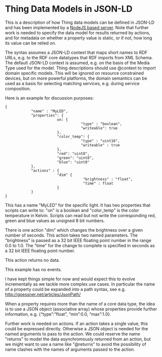 # Thing Data Models in JSON-LD

This is a description of how Thing data models can be defined in JSON-LD and has been implemented by a [NodeJS based server](https://github.com/w3c/web-of-things-framework). Note that further work is needed to specify the data model for results returned by actions, and for metadata on whether a property value is static, or if not, how long its value can be relied on. 

The syntax assumes a JSON-LD context that maps short names to RDF URLs, e.g. to the RDF core datatypes that RDF imports from XML Schema. The default JSON-LD context is assumed, e.g. on the basis of the Media Type used for the model.  Thing descriptions should use @context to import domain specific models. This will be ignored on resource constrained devices, but on more powerful platforms, the domain semantics can be used as a basis for selecting matching services, e.g. during service composition.

Here is an example for discussion purposes:

```
{
            "name" : "MyLED",
            "properties": {
                        on: {
                                   "type" : "boolean",
                                   "writeable": true
                        },
                        "color_temp": {
                                   "type" : "uint16",
                                   "writeable" : true
                        },
                        "red": "uint8",
                        "green": "uint8",
                        "blue": "uint8"
            },
            "actions" : {
                        "dim" {
                                    "brightness" : "float",
                                    "time" : float
                        }
            }
}
```

This has a name "MyLED" for the specific light.  It has two properties that scripts can write to: "on" is a boolean and "color_temp" is the color temperature in Kelvin. Scripts can read but not write the corresponding red, green and blue values as unsigned 8 bit numbers.

There is one action "dim" which changes the brightness over a given number of seconds. This action takes two named parameters. The "brightness" is passed as a 32 bit IEEE floating point number in the range 0.0 to 1.0.  The "time" for the change to complete is specified in seconds as a 32 bit IEEE floating point number.

This action returns no data.

This example has no events.

I have kept things simple for now and would expect this to evolve incrementally as we tackle more complex use cases. In particular the name of a property could be expanded into a path syntax, see e.g. http://goessner.net/articles/JsonPath/

When a property requires more than the name of a core data type, the idea is to use a JSON object (associative array) whose properties provide further information, e.g. {“type”:”float”, “min”:0.0, “max”:1.0}.

Further work is needed on actions. If an action takes a single value, this could be expressed directly. Otherwise a JSON object is needed for the named arguments to pass to the action.  We could reserve the name "returns" to model the data asynchromously returned from an action, but we might want to use a name like "@returns" to avoid the possibility of name clashes with the names of arguments passed to the action.
